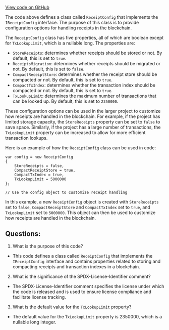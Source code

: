 [View code on GitHub](https://github.com/nethermindeth/nethermind/Nethermind.Blockchain/Receipts/ReceiptConfig.cs)

The code above defines a class called `ReceiptConfig` that implements the `IReceiptConfig` interface. The purpose of this class is to provide configuration options for handling receipts in the blockchain. 

The `ReceiptConfig` class has five properties, all of which are boolean except for `TxLookupLimit`, which is a nullable long. The properties are:

- `StoreReceipts`: determines whether receipts should be stored or not. By default, this is set to `true`.
- `ReceiptsMigration`: determines whether receipts should be migrated or not. By default, this is set to `false`.
- `CompactReceiptStore`: determines whether the receipt store should be compacted or not. By default, this is set to `true`.
- `CompactTxIndex`: determines whether the transaction index should be compacted or not. By default, this is set to `true`.
- `TxLookupLimit`: determines the maximum number of transactions that can be looked up. By default, this is set to `2350000`.

These configuration options can be used in the larger project to customize how receipts are handled in the blockchain. For example, if the project has limited storage capacity, the `StoreReceipts` property can be set to `false` to save space. Similarly, if the project has a large number of transactions, the `TxLookupLimit` property can be increased to allow for more efficient transaction lookups.

Here is an example of how the `ReceiptConfig` class can be used in code:

```
var config = new ReceiptConfig
{
    StoreReceipts = false,
    CompactReceiptStore = true,
    CompactTxIndex = true,
    TxLookupLimit = 5000000
};

// Use the config object to customize receipt handling
```

In this example, a new `ReceiptConfig` object is created with `StoreReceipts` set to `false`, `CompactReceiptStore` and `CompactTxIndex` set to `true`, and `TxLookupLimit` set to `5000000`. This object can then be used to customize how receipts are handled in the blockchain.
## Questions: 
 1. What is the purpose of this code?
- This code defines a class called `ReceiptConfig` that implements the `IReceiptConfig` interface and contains properties related to storing and compacting receipts and transaction indexes in a blockchain.

2. What is the significance of the SPDX-License-Identifier comment?
- The SPDX-License-Identifier comment specifies the license under which the code is released and is used to ensure license compliance and facilitate license tracking.

3. What is the default value for the `TxLookupLimit` property?
- The default value for the `TxLookupLimit` property is 2350000, which is a nullable long integer.
